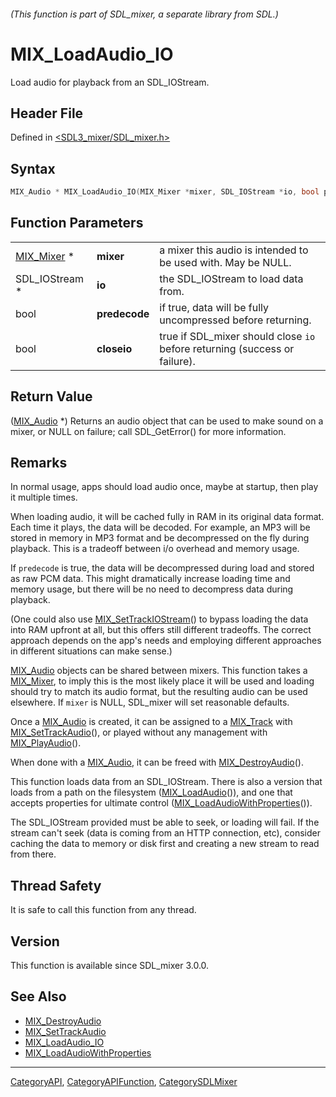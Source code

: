 ###### (This function is part of SDL_mixer, a separate library from SDL.)
# MIX_LoadAudio_IO

Load audio for playback from an SDL_IOStream.

## Header File

Defined in [<SDL3_mixer/SDL_mixer.h>](https://github.com/libsdl-org/SDL_mixer/blob/main/include/SDL3_mixer/SDL_mixer.h)

## Syntax

```c
MIX_Audio * MIX_LoadAudio_IO(MIX_Mixer *mixer, SDL_IOStream *io, bool predecode, bool closeio);
```

## Function Parameters

|                          |               |                                                                            |
| ------------------------ | ------------- | -------------------------------------------------------------------------- |
| [MIX_Mixer](MIX_Mixer) * | **mixer**     | a mixer this audio is intended to be used with. May be NULL.               |
| SDL_IOStream *           | **io**        | the SDL_IOStream to load data from.                                        |
| bool                     | **predecode** | if true, data will be fully uncompressed before returning.                 |
| bool                     | **closeio**   | true if SDL_mixer should close `io` before returning (success or failure). |

## Return Value

([MIX_Audio](MIX_Audio) *) Returns an audio object that can be used to make
sound on a mixer, or NULL on failure; call SDL_GetError() for more
information.

## Remarks

In normal usage, apps should load audio once, maybe at startup, then play
it multiple times.

When loading audio, it will be cached fully in RAM in its original data
format. Each time it plays, the data will be decoded. For example, an MP3
will be stored in memory in MP3 format and be decompressed on the fly
during playback. This is a tradeoff between i/o overhead and memory usage.

If `predecode` is true, the data will be decompressed during load and
stored as raw PCM data. This might dramatically increase loading time and
memory usage, but there will be no need to decompress data during playback.

(One could also use [MIX_SetTrackIOStream](MIX_SetTrackIOStream)() to
bypass loading the data into RAM upfront at all, but this offers still
different tradeoffs. The correct approach depends on the app's needs and
employing different approaches in different situations can make sense.)

[MIX_Audio](MIX_Audio) objects can be shared between mixers. This function
takes a [MIX_Mixer](MIX_Mixer), to imply this is the most likely place it
will be used and loading should try to match its audio format, but the
resulting audio can be used elsewhere. If `mixer` is NULL, SDL_mixer will
set reasonable defaults.

Once a [MIX_Audio](MIX_Audio) is created, it can be assigned to a
[MIX_Track](MIX_Track) with [MIX_SetTrackAudio](MIX_SetTrackAudio)(), or
played without any management with [MIX_PlayAudio](MIX_PlayAudio)().

When done with a [MIX_Audio](MIX_Audio), it can be freed with
[MIX_DestroyAudio](MIX_DestroyAudio)().

This function loads data from an SDL_IOStream. There is also a version that
loads from a path on the filesystem ([MIX_LoadAudio](MIX_LoadAudio)()), and
one that accepts properties for ultimate control
([MIX_LoadAudioWithProperties](MIX_LoadAudioWithProperties)()).

The SDL_IOStream provided must be able to seek, or loading will fail. If
the stream can't seek (data is coming from an HTTP connection, etc),
consider caching the data to memory or disk first and creating a new stream
to read from there.

## Thread Safety

It is safe to call this function from any thread.

## Version

This function is available since SDL_mixer 3.0.0.

## See Also

- [MIX_DestroyAudio](MIX_DestroyAudio)
- [MIX_SetTrackAudio](MIX_SetTrackAudio)
- [MIX_LoadAudio_IO](MIX_LoadAudio_IO)
- [MIX_LoadAudioWithProperties](MIX_LoadAudioWithProperties)

----
[CategoryAPI](CategoryAPI), [CategoryAPIFunction](CategoryAPIFunction), [CategorySDLMixer](CategorySDLMixer)

